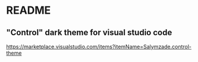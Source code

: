 # README
## "Control" dark theme for visual studio code
 https://marketplace.visualstudio.com/items?itemName=Salymzade.control-theme
